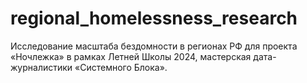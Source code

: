 # regional_homelessness_research
Исследование масштаба бездомности в регионах РФ для проекта «Ночлежка» в рамках Летней Школы 2024, мастерская дата-журналистики «Системного Блока».
